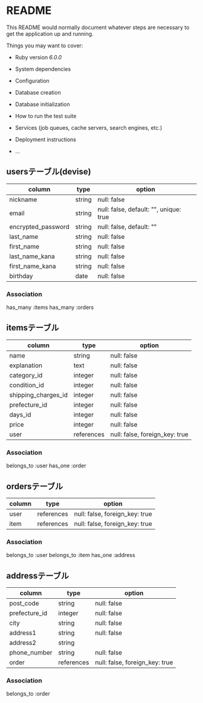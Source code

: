 # README

This README would normally document whatever steps are necessary to get the
application up and running.

Things you may want to cover:

* Ruby version
_6.0.0_

* System dependencies

* Configuration

* Database creation

* Database initialization

* How to run the test suite

* Services (job queues, cache servers, search engines, etc.)

* Deployment instructions

* ...

## usersテーブル(devise)
|column            |type   |option                                |
|------------------|-------|--------------------------------------|
|nickname          |string |null: false                           |
|email             |string |null: false, default: "", unique: true|
|encrypted_password|string |null: false, default: ""              |
|last_name         |string |null: false                           |
|first_name        |string |null: false                           |
|last_name_kana    |string |null: false                           |
|first_name_kana   |string |null: false                           |
|birthday          |date   |null: false                           |

### Association
has_many :items
has_many :orders


## itemsテーブル
|column             |type       |option                        |
|-------------------|-----------|------------------------------|
|name               |string     |null: false                   |
|explanation        |text       |null: false                   |
|category_id        |integer    |null: false                   |
|condition_id       |integer    |null: false                   |
|shipping_charges_id|integer    |null: false                   |
|prefecture_id      |integer    |null: false                   |
|days_id            |integer    |null: false                   |
|price              |integer    |null: false                   |
|user               |references |null: false, foreign_key: true|

### Association
belongs_to :user
has_one :order


## ordersテーブル
|column            |type       |option                        |
|------------------|-----------|------------------------------|
|user              |references |null: false, foreign_key: true|
|item              |references |null: false, foreign_key: true|

### Association
belongs_to :user
belongs_to :item
has_one :address


## addressテーブル
|column            |type       |option                        |
|------------------|-----------|------------------------------|
|post_code         |string     |null: false                   |
|prefecture_id     |integer    |null: false                   |
|city              |string     |null: false                   |
|address1          |string     |null: false                   |
|address2          |string     |                              |
|phone_number      |string     |null: false                   |
|order             |references |null: false, foreign_key: true|

### Association
belongs_to :order